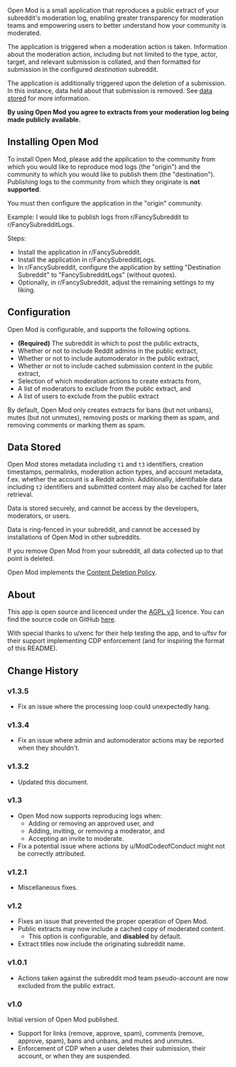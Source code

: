 Open Mod is a small application that reproduces a public extract of your subreddit's moderation log, enabling greater transparency for moderation teams and empowering users to better understand how your community is moderated.

The application is triggered when a moderation action is taken. Information about the moderation action, including but not limited to the type, actor, target, and relevant submission is collated, and then formatted for submission in the configured _destination_ subreddit.

The application is additionally triggered upon the deletion of a submission. In this instance, data held about that submission is removed. See [data stored](#data-stored) for more information.

**By using Open Mod you agree to extracts from your moderation log being made publicly available.**

## Installing Open Mod

To install Open Mod, please add the application to the community from which you would like to reproduce mod logs (the "origin") and the community to which you would like to publish them (the "destination"). Publishing logs to the community from which they originate is **not supported**.

You must then configure the application in the "origin" community.

Example: I would like to publish logs from r/FancySubreddit to r/FancySubredditLogs.

Steps:

- Install the application in r/FancySubreddit.
- Install the application in r/FancySubredditLogs.
- In r/FancySubreddit, configure the application by setting "Destination Subreddit" to "FancySubredditLogs" (without quotes).
- Optionally, in r/FancySubreddit, adjust the remaining settings to my liking.

## Configuration

Open Mod is configurable, and supports the following options.

- **(Required)** The subreddit in which to post the public extracts,
- Whether or not to include Reddit admins in the public extract,
- Whether or not to include automoderator in the public extract,
- Whether or not to include cached submission content in the public extract,
- Selection of which moderation actions to create extracts from,
- A list of moderators to exclude from the public extract, and
- A list of users to exclude from the public extract

By default, Open Mod only creates extracts for bans (but not unbans), mutes (but not unmutes), removing posts or marking them as spam, and removing comments or marking them as spam.

## Data Stored

Open Mod stores metadata including `t1` and `t3` identifiers, creation timestamps, permalinks, moderation action types, and account metadata, f.ex. whether the account is a Reddit admin. Additionally, identifiable data including `t2` identifiers and submitted content may also be cached for later retrieval.

Data is stored securely, and cannot be access by the developers, moderators, or users.

Data is ring-fenced in your subreddit, and cannot be accessed by installations of Open Mod in other subreddits.

If you remove Open Mod from your subreddit, all data collected up to that point is deleted.

Open Mod implements the [Content Deletion Policy](https://developers.reddit.com/docs/guidelines#content-deletion-policy).

## About

This app is open source and licenced under the [AGPL v3](https://choosealicense.com/licenses/agpl-3.0/) licence. You can find the source code on GitHub [here](https://github.com/AnAbsurdlyAngryGoose/openmod).

With special thanks to u/xenc for their help testing the app, and to u/fsv for their support implementing CDP enforcement (and for inspiring the format of this README).

## Change History

### v1.3.5

- Fix an issue where the processing loop could unexpectedly hang.

### v1.3.4

- Fix an issue where admin and automoderator actions may be reported when they shouldn't.

### v1.3.2

- Updated this document.

### v1.3

- Open Mod now supports reproducing logs when:
  - Adding or removing an approved user, and
  - Adding, inviting, or removing a moderator, and
  - Accepting an invite to moderate.
- Fix a potential issue where actions by u/ModCodeofConduct might not be correctly attributed.

### v1.2.1

- Miscellaneous fixes.

### v1.2

- Fixes an issue that prevented the proper operation of Open Mod.
- Public extracts may now include a cached copy of moderated content.
  - This option is configurable, and **disabled** by default.
- Extract titles now include the originating subreddit name.

### v1.0.1

- Actions taken against the subreddit mod team pseudo-account are now excluded from the public extract.

### v1.0

Initial version of Open Mod published.

- Support for links (remove, approve, spam), comments (remove, approve, spam), bans and unbans, and mutes and unmutes.
- Enforcement of CDP when a user deletes their submission, their account, or when they are suspended.
